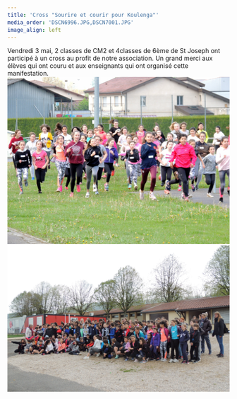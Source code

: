 ```yaml
---
title: 'Cross "Sourire et courir pour Koulenga"'
media_order: 'DSCN6996.JPG,DSCN7001.JPG'
image_align: left
---
```


Vendredi 3 mai, 2 classes de CM2 et 4classes de 6ème de St Joseph ont participé à un cross au profit de notre association.
Un grand merci aux élèves qui ont couru et aux enseignants qui ont organisé cette manifestation.
![](DSCN7001.JPG)
![](DSCN6996.JPG)